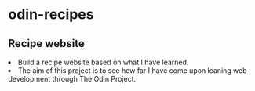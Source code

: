 # odin-recipes
## Recipe website
<li>Build a recipe website based on what I have learned.</li>
<li>The aim of this project is to see how far I have come upon leaning web development 
through The Odin Project.</li>

